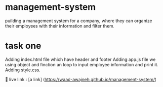 # management-system
puilding a management system for a company, where they can organize their employees with their information and filter them.

# task one 
Adding index.html file which have header and footer 
Adding app.js file we using object and finction an loop to input employee information and print it.
Adding style.css.

🔗 live link : [a link] (https://waad-awajneh.github.io/management-system/)